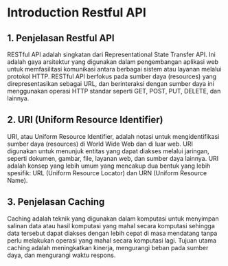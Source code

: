 # Introduction Restful API

## 1. Penjelasan Restful API
RESTful API adalah singkatan dari Representational State Transfer API. Ini adalah gaya arsitektur yang digunakan dalam pengembangan aplikasi web untuk memfasilitasi komunikasi antara berbagai sistem atau layanan melalui protokol HTTP. RESTful API berfokus pada sumber daya (resources) yang direpresentasikan sebagai URL, dan berinteraksi dengan sumber daya ini menggunakan operasi HTTP standar seperti GET, POST, PUT, DELETE, dan lainnya.

## 2. URI (Uniform Resource Identifier)
URI, atau Uniform Resource Identifier, adalah notasi untuk mengidentifikasi sumber daya (resources) di World Wide Web dan di luar web. URI digunakan untuk menunjuk entitas yang dapat diakses melalui jaringan, seperti dokumen, gambar, file, layanan web, dan sumber daya lainnya. URI adalah konsep yang lebih umum yang mencakup dua bentuk yang lebih spesifik: URL (Uniform Resource Locator) dan URN (Uniform Resource Name).

## 3. Penjelasan Caching
Caching adalah teknik yang digunakan dalam komputasi untuk menyimpan salinan data atau hasil komputasi yang mahal secara komputasi sehingga data tersebut dapat diakses dengan lebih cepat di masa mendatang tanpa perlu melakukan operasi yang mahal secara komputasi lagi. Tujuan utama caching adalah meningkatkan kinerja, mengurangi beban pada sumber daya, dan mengurangi waktu respons.
